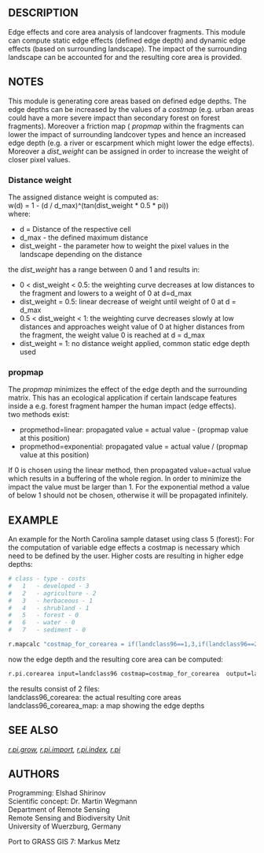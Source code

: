 ## DESCRIPTION

Edge effects and core area analysis of landcover fragments. This module
can compute static edge effects (defined edge depth) and dynamic edge
effects (based on surrounding landscape). The impact of the surrounding
landscape can be accounted for and the resulting core area is provided.

## NOTES

This module is generating core areas based on defined edge depths. The
edge depths can be increased by the values of a *costmap* (e.g. urban
areas could have a more severe impact than secondary forest on forest
fragments). Moreover a friction map ( *propmap* within the fragments can
lower the impact of surrounding landcover types and hence an increased
edge depth (e.g. a river or escarpment which might lower the edge
effects). Moreover a *dist\_weight* can be assigned in order to increase
the weight of closer pixel values.

### Distance weight

The assigned distance weight is computed as:  
w(d) = 1 - (d / d\_max)^(tan(dist\_weight \* 0.5 \* pi))  
where:  

  - d = Distance of the respective cell
  - d\_max - the defined maximum distance
  - dist\_weight - the parameter how to weight the pixel values in the
    landscape depending on the distance  

the *dist\_weight* has a range between 0 and 1 and results in:

  - 0 \< dist\_weight \< 0.5: the weighting curve decreases at low
    distances to the fragment and lowers to a weight of 0 at d=d\_max
  - dist\_weight = 0.5: linear decrease of weight until weight of 0 at d
    = d\_max
  - 0.5 \< dist\_weight \< 1: the weighting curve decreases slowly at
    low distances and approaches weight value of 0 at higher distances
    from the fragment, the weight value 0 is reached at d = d\_max
  - dist\_weight = 1: no distance weight applied, common static edge
    depth used

### propmap

The *propmap* minimizes the effect of the edge depth and the surrounding
matrix. This has an ecological application if certain landscape features
inside a e.g. forest fragment hamper the human impact (edge effects).  
two methods exist:  

  - propmethod=linear: propagated value = actual value - (propmap value
    at this position)  
  - propmethod=exponential: propagated value = actual value / (propmap
    value at this position)  

If 0 is chosen using the linear method, then propagated value=actual
value which results in a buffering of the whole region. In order to
minimize the impact the value must be larger than 1. For the exponential
method a value of below 1 should not be chosen, otherwise it will be
propagated infinitely.

## EXAMPLE

An example for the North Carolina sample dataset using class 5 (forest):
For the computation of variable edge effects a costmap is necessary
which need to be defined by the user. Higher costs are resulting in
higher edge depths:

```sh
# class - type - costs
#   1   - developed - 3
#   2   - agriculture - 2
#   3   - herbaceous - 1
#   4   - shrubland - 1
#   5   - forest - 0
#   6   - water - 0
#   7   - sediment - 0

r.mapcalc "costmap_for_corearea = if(landclass96==1,3,if(landclass96==2,2,if(landclass96==3,1,if(landclass96==4,1,if(landclass96==5,0,if(landclass96==6,0,if(landclass96==7,0)))))))"

```

now the edge depth and the resulting core area can be computed:

```sh
r.pi.corearea input=landclass96 costmap=costmap_for_corearea  output=landcover96_corearea keyval=5 buffer=5 distance=5 angle=90 stats=average propmethod=linear
```

the results consist of 2 files:  
landclass96\_corearea: the actual resulting core areas  
landclass96\_corearea\_map: a map showing the edge depths

## SEE ALSO

*[r.pi.grow](r.pi.grow.md), [r.pi.import](r.pi.import.md),
[r.pi.index](r.pi.index.md), [r.pi](r.pi.md)*

## AUTHORS

Programming: Elshad Shirinov  
Scientific concept: Dr. Martin Wegmann  
Department of Remote Sensing  
Remote Sensing and Biodiversity Unit  
University of Wuerzburg, Germany

Port to GRASS GIS 7: Markus Metz
